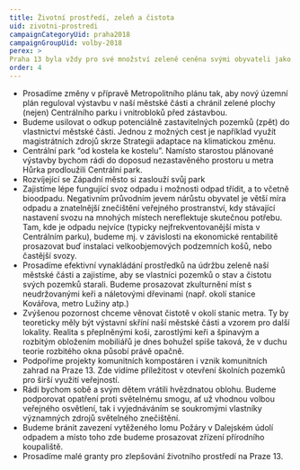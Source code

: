```yaml
---
title: Životní prostředí, zeleň a čistota
uid: zivotni-prostredi
campaignCategoryUid: praha2018
campaignGroupUid: volby-2018
perex: >
Praha 13 byla vždy pro své množství zeleně ceněna svými obyvateli jako kvalitní místo k životu. Bohužel, nekontrolovaná výstavba nás o tento benefit pomalu ale jistě  připravuje. Počet obyvatel od roku 1998 narostl zhruba o 20 % na dnešních cca 62 tisíc. Takový nárůst je už samozřejmě znát a výmluvným dokladem může být například procházka (nejen) Centrálním  parkem během slunečného víkendového dne – je evidentní, že zelené relaxační zóny jsou na hranici či spíše za hranicí své kapacity. Rostoucí převaha betonu nad zelení pak navíc ruku v ruce se stále častějšími extrémními teplotami a suchem dělá v letních měsících z Prahy 13 těžko snesitelné místo – je třeba adaptovat budovy i veřejný prostor – zajistit více vodních prvků a ploch, více zastínění. Naší prioritou je proto ochrana stávajících zelených ploch a jejich efektivní správa, ale také zvyšování podílu hodnotné zeleně v naší městské části všemi dostupnými prostředky.
order: 4
---
```


* Prosadíme změny v přípravě Metropolitního plánu tak, aby nový územní plán reguloval výstavbu v naší městské části a chránil zelené plochy (nejen) Centrálního parku i vnitrobloků před zástavbou.
* Budeme usilovat o odkup potenciálně zastavitelných pozemků (zpět) do vlastnictví městské části. Jednou z možných cest je například využít magistrátních zdrojů skrze Strategii adaptace na klimatickou změnu.
* Centrální park “od kostela ke kostelu”. Namísto starostou plánované výstavby bychom rádi  do doposud nezastavěného prostoru u metra Hůrka prodloužili Centrální park.
* Rozvíjející se Západní město si zaslouží svůj park
* Zajistíme lépe fungující svoz odpadu i možnosti odpad třídit, a to včetně bioodpadu. Negativním průvodním jevem nárůstu obyvatel je větší míra odpadu a znatelnější znečištění veřejného prostranství, kdy stávající nastavení svozu na mnohých místech nereflektuje skutečnou potřebu. Tam, kde je odpadu nejvíce (typicky nejfrekventovanější místa v Centrálním parku), budeme mj. v závislosti na ekonomické rentabilitě prosazovat buď instalaci velkoobjemových podzemních košů, nebo častější svozy.
* Prosadíme efektivní vynakládání prostředků na údržbu zeleně naší městské části a zajistíme, aby se vlastníci pozemků o stav a čistotu svých pozemků starali. Budeme prosazovat zkulturnění míst s neudržovanými keři a náletovými dřevinami (např. okolí stanice Kovářova, metro Lužiny atp.)
* Zvýšenou pozornost chceme věnovat čistotě v okolí stanic metra. Ty by teoreticky měly být výstavní skříní naší městské části a vzorem pro další lokality. Realita s přeplněnými koši, zarostlými keři a špinavým a rozbitým obložením mobiliářů je dnes bohužel spíše taková, že v duchu teorie rozbitého okna působí právě opačně.
* Podpoříme projekty komunitních kompostáren i vznik komunitních zahrad na Praze 13. Zde vidíme příležitost v otevření školních pozemků pro širší využití veřejností.
* Rádi bychom sobě a svým dětem vrátili hvězdnatou oblohu. Budeme podporovat opatření proti světelnému smogu, ať už vhodnou volbou veřejného osvětlení, tak i vyjednáváním se soukromými vlastníky významných zdrojů světelného znečištění.
* Budeme bránit zavezení vytěženého lomu Požáry v Dalejském údolí odpadem a místo toho zde budeme prosazovat zřízení přírodního koupaliště.
* Prosadíme malé granty pro zlepšování životního prostředí na Praze 13.
